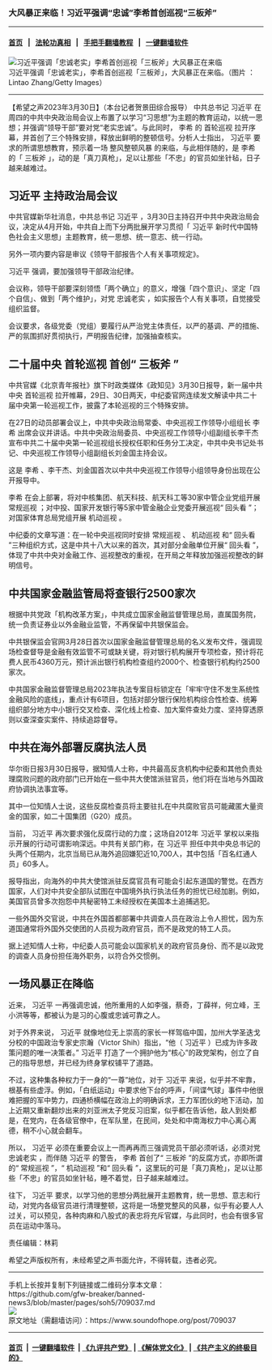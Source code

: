 ### 大风暴正来临！习近平强调“忠诚”李希首创巡视“三板斧”
------------------------

#### [首页](https://github.com/gfw-breaker/banned-news3/blob/master/README.md) &nbsp;&nbsp;|&nbsp;&nbsp; [法轮功真相](https://github.com/begood0513/basic/blob/master/README.md)  &nbsp;&nbsp;|&nbsp;&nbsp; [手把手翻墙教程](https://github.com/gfw-breaker/guides/wiki)  &nbsp;&nbsp;|&nbsp;&nbsp; [一键翻墙软件](https://github.com/gfw-breaker/nogfw/blob/master/README.md)  



<div><img alt="习近平强调「忠诚老实」李希首创巡视「三板斧」大风暴正在来临" src="https://img.soundofhope.org/2023-03/1680205646883.jpg"/>
<br/><figcaption class="caption">
 习近平强调「忠诚老实」，李希首创巡视「三板斧」，大风暴正在来临。（图片 ：Lintao Zhang/Getty Images）
</figcaption></div><hr/>


<div><div class="Content__Wrapper sc-1bvya0-0 elmmKw article_body" data-checkusr="" itemprop="articleBody">
 <div id="post_place_1">
 </div>
 <p class="meta-top">
  <span class="meta">
   【希望之声2023年3月30日】（本台记者贺景田综合报导）
  </span>
  中共总书记
  <ok href="/term/1063">
   习近平
  </ok>
  在周四的中共中央政治局会议上布置了以学习“习思想”为主题的教育运动，以统一思想；并强调“领导干部”要对党“老实忠诚”。与此同时，
  <ok href="/term/14133">
   李希
  </ok>
  的
  <ok href="/term/84263">
   首轮巡视
  </ok>
  拉开序幕，并首创了三个特殊安排，释放出鲜明的整顿信号。分析人士指出，
  <ok href="/term/1063">
   习近平
  </ok>
  要求的所谓思想教育，预示着一场
  <ok href="/term/854804">
   整风整顿风暴
  </ok>
  的来临，与此相伴随的，是
  <ok href="/term/14133">
   李希
  </ok>
  的「
  <ok href="/term/716843">
   三板斧
  </ok>
  」，动的是「真刀真枪」，足以让那些「不忠」的官员如坐针毡，日子越来越难过。
 </p>
 <h2>
  <strong>
   <ok href="/term/1063">
    习近平
   </ok>
   主持政治局会议
  </strong>
 </h2>
 <p>
  中共官媒新华社消息，中共总书记
  <ok href="/term/1063">
   习近平
  </ok>
  ，3月30日主持召开中共中央政治局会议，决定从4月开始，中共自上而下分两批展开学习贯彻「
  <ok href="/term/1063">
   习近平
  </ok>
  新时代中国特色社会主义思想」主题教育，统一思想、统一意志、统一行动。
 </p>
 <p>
  另外一项内要内容是审议《领导干部报告个人有关事项规定》。
 </p>
 <p>
  <ok href="/term/1063">
   习近平
  </ok>
  强调，要加强领导干部政治纪律。
 </p>
 <p>
  会议称，领导干部要深刻领悟「两个确立」的意义，增强「四个意识」、坚定「四个自信」、做到「两个维护」，对党
  <ok href="/term/854795">
   忠诚老实
  </ok>
  ，如实报告个人有关事项，自觉接受组织监督。
 </p>
 <p>
  会议要求，各级党委（党组）要履行从严治党主体责任，以严的基调、严的措施、严的氛围抓好贯彻执行，严明报告纪律，加强抽查核实。
 </p>
 <h2>
  <strong>
   二十届中央
   <ok href="/term/84263">
    首轮巡视
   </ok>
   首创“
   <ok href="/term/716843">
    三板斧
   </ok>
   ”
  </strong>
 </h2>
 <p>
  中共官媒《北京青年报社》旗下时政类媒体《政知见》3月30日报导，新一届中共中央
  <ok href="/term/84263">
   首轮巡视
  </ok>
  拉开帷幕，29日、30日两天，中纪委官网连续发文解读中共二十届中央第一轮巡视工作，披露了本轮巡视的三个特殊安排。
 </p>
 <p>
  在27日的动员部署会议上，中共中央政治局常委、中央巡视工作领导小组组长
  <ok href="/term/14133">
   李希
  </ok>
  出席会议并讲话。中共中央政治局委员、中央巡视工作领导小组副组长李干杰宣布中共二十届中央第一轮巡视组长授权任职和任务分工决定，中共中央书记处书记、中央巡视工作领导小组副组长刘金国主持会议。
 </p>
 <p>
  这是
  <ok href="/term/14133">
   李希
  </ok>
  、李干杰、刘金国首次以中共中央巡视工作领导小组领导身份出现在公开报导中。
 </p>
 <p>
  <ok href="/term/14133">
   李希
  </ok>
  在会上部署，将对中核集团、航天科技、航天科工等30家中管企业党组开展
  <ok href="/term/854798">
   常规巡视
  </ok>
  ；对中投、国家开发银行等5家中管金融企业党委开展巡视“
  <ok href="/term/1279">
   回头看
  </ok>
  ”；对国家体育总局党组开展
  <ok href="/term/854801">
   机动巡视
  </ok>
  。
 </p>
 <p>
  中纪委的文章写道：在一轮中央巡视同时安排
  <ok href="/term/854798">
   常规巡视
  </ok>
  、
  <ok href="/term/854801">
   机动巡视
  </ok>
  和“
  <ok href="/term/1279">
   回头看
  </ok>
  ”三种组织方式，这是中共十八大以来的首次，其对部分金融单位开展“
  <ok href="/term/1279">
   回头看
  </ok>
  ”，体现了中共中央对金融工作、巡视整改的重视，在开局之年释放加强巡视整改的鲜明信号。
 </p>
 <h2>
  <strong>
   中共国家金融监管局将查银行2500家次
  </strong>
 </h2>
 <p>
  根据中共党政「机构改革方案」，中共成立国家金融监督管理总局，直属国务院，统一负责证券业以外金融业监管，不再保留中共银保监会。
 </p>
 <p>
  中共银保监会官网3月28日首次以国家金融监督管理总局的名义发布文件，强调现场检查督导是金融有效监管不可或缺关键，将对银行机构展开专项检查，预计将花费人民币4360万元，预计派出银行机构检查组约2000个、检查银行机构约2500家次。
 </p>
 <p>
  中共国家金融监督管理总局2023年执法专案目标锁定在「牢牢守住不发生系统性金融风险的底线」，重点计有6项目，包括对部分银行保险机构综合性检查、统筹组织部分地方中小银行交叉检查、深化线上检查、加大案件查处力度、坚持穿透原则以查深查实案件、持续追踪督导。
 </p>
 <h2>
  <strong>
   中共在海外部署反腐执法人员
  </strong>
 </h2>
 <p>
  华尔街日报3月30日报导，据知情人士称，中共最高反贪机构中纪委和其他负责处理腐败问题的政府部门已开始在一些中共大使馆派驻官员，他们将在当地与外国政府协调执法事宜等。
 </p>
 <p>
  其中一位知情人士说，这些反腐检查员将主要驻扎在中共腐败官员可能藏匿大量资金的国家，如二十国集团（G20）成员。
 </p>
 <p>
  当前，
  <ok href="/term/1063">
   习近平
  </ok>
  再次要求强化反腐行动的力度；这场自2012年
  <ok href="/term/1063">
   习近平
  </ok>
  掌权以来指示开展的行动可谓影响深远。中共有关部门称，在
  <ok href="/term/1063">
   习近平
  </ok>
  担任中共中央总书记的头两个任期内，北京当局已从海外追回嫌犯近10,700人，其中包括「百名红通人员」60多人。
 </p>
 <p>
  报导指出，向海外的中共大使馆派驻反腐官员有可能会引起东道国的警觉。在西方国家，人们对中共安全部队试图在中国境外执行执法任务的担忧已经加剧。例如，美国官员曾多次抱怨中共秘密特工未经授权在美国本土追捕逃犯。
 </p>
 <p>
  一些外国外交官说，中共在外国首都部署中共调查人员在政治上令人担忧，因为东道国通常将外国外交使团的人员视为政府官员，而不是政党的特工人员。
 </p>
 <p>
  据上述知情人士称，中纪委人员可能会以国家机关的政府官员身份、而不是以政党的调查人员身份担任海外职务，以符合外交惯例。
 </p>
 <h2>
  <strong>
   一场风暴正在降临
  </strong>
 </h2>
 <p>
  近来，
  <ok href="/term/1063">
   习近平
  </ok>
  一再强调忠诚，他所重用的人如李强，蔡奇，丁薛祥，何立峰，王小洪等等，都被认为是习的心腹或忠诚可靠之人。
 </p>
 <p>
  对于外界来说，
  <ok href="/term/1063">
   习近平
  </ok>
  就像地位无上崇高的家长一样驾临中国，加州大学圣迭戈分校的中国政治专家史宗瀚（Victor Shih）指出，“他（
  <ok href="/term/1063">
   习近平
  </ok>
  ）已成为许多政策问题的唯一决策者。”
  <ok href="/term/1063">
   习近平
  </ok>
  打造了一个拥护他为“核心”的政党架构，创立了自己的指导思想，并已经为终身掌权铺平了道路。
 </p>
 <p>
  不过，这种集各种权力于一身的“一尊”地位，对于
  <ok href="/term/1063">
   习近平
  </ok>
  来说，似乎并不牢靠，根基有些虚浮。例如，「白纸运动」中要求他下台的呼声，「间谍气球」事件中他很难把握的军中势力，四通桥横幅在政治上的明确诉求，王力军团伙的地下活动，加上近期又重新翻炒出来的刘亚洲太子党反习旧案，似乎都在告诉他，敌人到处都是，在党内，在各级官僚中，在军队里，在民间，处处和中南海权力中心离心离德，稍不小心就会翻车。
 </p>
 <p>
  所以，
  <ok href="/term/1063">
   习近平
  </ok>
  必须在重要会议上一而再再而三强调党员干部必须听话，必须对党
  <ok href="/term/854795">
   忠诚老实
  </ok>
  ，而伴随
  <ok href="/term/1063">
   习近平
  </ok>
  的警告，
  <ok href="/term/14133">
   李希
  </ok>
  首创了“
  <ok href="/term/716843">
   三板斧
  </ok>
  ”的反腐方式，亦即所谓的“
  <ok href="/term/854798">
   常规巡视
  </ok>
  ”，“
  <ok href="/term/854801">
   机动巡视
  </ok>
  ”和“
  <ok href="/term/1279">
   回头看
  </ok>
  ”，这里玩的可是「真刀真枪」，足以让那些「不忠」的官员如坐针毡，睡不着觉，日子越来越难过。
 </p>
 <p>
  往下，
  <ok href="/term/1063">
   习近平
  </ok>
  要求，以学习他的思想分两批展开主题教育，统一思想、意志和行动，对党内各级官员进行清理整顿，这将是一场整党整风的风暴，似乎有必要人人过关，可以预见，各种肉麻和八股式的表忠将充斥官媒，与此同时，也会有很多官员在运动中落马。
 </p>
 <p class="meta-btm">
  责任编辑：林莉
 </p>
 <p class="meta-btm">
  希望之声版权所有，未经希望之声书面允许，不得转载，违者必究。
 </p>
</div>
</div>
<hr/>
手机上长按并复制下列链接或二维码分享本文章：<br/>
https://github.com/gfw-breaker/banned-news3/blob/master/pages/soh5/709037.md <br/>
<a href='https://github.com/gfw-breaker/banned-news3/blob/master/pages/soh5/709037.md'><img src='https://github.com/gfw-breaker/banned-news3/blob/master/pages/soh5/709037.md.png'/></a> <br/>
原文地址（需翻墙访问）：https://www.soundofhope.org/post/709037


------------------------
#### [首页](https://github.com/gfw-breaker/banned-news3/blob/master/README.md) &nbsp;|&nbsp; [一键翻墙软件](https://github.com/gfw-breaker/nogfw/blob/master/README.md) &nbsp;| [《九评共产党》](https://github.com/gfw-breaker/9ping.md/blob/master/README.md#九评之一评共产党是什么) | [《解体党文化》](https://github.com/gfw-breaker/jtdwh.md/blob/master/README.md) | [《共产主义的终极目的》](https://github.com/gfw-breaker/gczydzjmd.md/blob/master/README.md)


<img src='http://gfw-breaker.win/banned-news3/pages/soh5/709037.md' width='0px' height='0px'/>